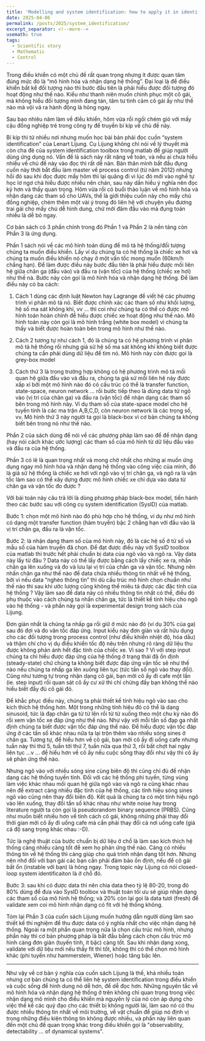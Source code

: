```yaml
---
title: 'Modelling and system identification: how to apply it in identifying your potential lover'
date: 2025-04-06
permalink: /posts/2025/system_identification/
excerpt_separator: <!--more-->
usemath: true
tags:
  - Scientific story
  - Mathematic
  - Control
---
```


Trong điều khiển có một chủ đề rất quan trọng nhưng ít được quan tâm đúng mức đó là “mô hình hóa và nhận dạng hệ thống”. Đại loại là để điều khiển bất kể đối tượng nào thì bước đầu tiên là phải hiểu được đối tượng đó hoạt động như thế nào. Kiểu như thanh niên muốn chinh phục một cô gái, mà không hiểu đối tượng mình đang tán, tâm tư tình cảm cô gái ấy như thế nào mà vội vả ra hành động là hỏng ngay. 

Sau bao nhiêu năm làm về điều khiển, hôm vừa rồi ngồi chém gió với mấy cậu đồng nghiệp trẻ trong công ty để truyền bí kíp về chủ đề này.

<!--more-->

Bí kíp thì từ nhiều nơi nhưng muốn học bài bản phải đọc cuốn “system identification” của Lenart Lijung. Cụ Lijung không chỉ nói về lý thuyết mà còn cha đẻ của system identification toolbox trong matlab để giúp người dùng ứng dụng nó. Vấn đề là sách này rất nặng về toán, và nếu ai chưa hiểu nhiều về chủ đề này vào đọc thì rất dễ nản. Bản thân mình bắt đầu đụng cuốn này thời bắt đầu làm master về process control (từ năm 2012) nhưng hồi đó sau khi đọc được mấy hôm thì lại quăng đi vì lúc đó mới vào nghề tự học lơ ngơ chả hiểu được nhiều nên chán, sau này dần hiểu ý nghĩa nên đọc kỷ hơn và thấy quan trọng. Hôm vừa rồi có buổi thảo luận về mô hình hóa và nhận dạng các tham số cho UAVs, thế là giới thiệu cuốn này cho mấy chú đồng nghiệp, chém thêm một vài ý trong đó liên hệ với chuyện yêu đương trai gái cho mấy chú dễ hình dung, chứ mới đâm đầu vào mà đụng toán nhiều là dễ bỏ ngay.

Cơ bản sách có 3 phần chính trong đó Phần 1 và Phần 2 là nền tảng còn Phần 3 là ứng dụng. 

Phần 1 sách nói về các mô hình toán dùng để mô tả hệ thống/đối tượng chúng ta muốn điều khiển. Lấy ví dụ chúng ta có hệ thống là chiếc xe hơi và chúng ta muốn điều khiển nó chạy ở một vấn tốc mong muốn (60km/h chẳng hạn). Để làm được điều này bước đầu tiên là phải hiểu được mối liên hệ giữa chân ga (đầu vào) và đầu ra (vận tốc) của hệ thống (chiếc xe hơi) như thế nà. Bước này còn gọi là mô hình hóa và nhận dạng hệ thống. Để làm điều này có ba cách: 

1) Cách 1 dùng các định luật Newton hay Lagrange để viết hệ các phương trình vi phân mô tả nó. Biết được chính xác các tham số như khối lượng, hệ số ma sát không khí, vv … thì coi như chúng ta có thể có được mô hình toán hoàn chỉnh để hiểu được chiếc xe hoạt động như thế nào. Mô hình toán này còn gọi là mô hình trắng (white box model) vì chúng ta thấy và biết được hoàn toàn bên trong mô hình như thế nào.

2) Cách 2 tương tự như cách 1, đó là chúng ta có hệ phương trình vi phân mô tả hệ thống rồi nhưng giả sử hệ số ma sát không khí không biết được chúng ta cần phải dùng dữ liệu để tìm nó. Mô hình này còn được gọi là grey-box model

3) Cách thứ 3 là trong trường hợp không có hệ phương trình mô tả mối quan hệ giữa đầu vào và đầu ra, chúng ta giả sử mối liên hệ này được xấp xỉ bởi một mô hình nào đó có cấu trúc có thể là transfer function, state-space, neuron network … rồi bước tiếp theo là dùng data từ ngõ vào (vị trí của chân ga) và đầu ra (vận tốc) để nhận dạng các tham số bên trong mô hình này. Ví dụ tham số của state-space model cho hệ tuyến tính là các ma trận A,B,C,D, còn neuron network là các trọng số, vv. Mô hình thứ 3 này người ta gọi là black-box vì cơ bản chúng ta không biết bên trong nó như thế nào.


Phần 2 của sách dùng để nói về các phương pháp làm sao để để nhận dạng (hay nói cách khác ước lượng) các tham số của mô hình từ dữ liệu đầu vào và đầu ra của hệ thống.  

Phần 3 có lẽ là quan trọng nhất và mong chờ nhất cho những ai muốn ứng dụng ngay mô hình hóa và nhận dạng hệ thống vào công việc của mình, đó là giả sử hệ thống là chiếc xe hơi với ngõ vào vị trí chân ga, và ngõ ra là vận tốc làm sao có thể xây dựng được mô hình chiếc xe chỉ dựa vào data từ chân ga và vận tốc đo được ? 

Với bài toán này câu trả lời là dùng phương pháp black-box model, tiến hành theo các bước sau với công cụ system identification (SysID) của matlab.

Bước 1: chọn một mô hình nào đó phù hợp cho hệ thống, ví dụ như mô hình có dạng một transfer function (hàm truyền) bậc 2 chẳng hạn với đầu vào là vị trí chân ga, đầu ra là vận tốc.   

Bước 2: là nhận dạng tham số của mô hình này, đó là các hệ số ở tử số và mẫu số của hàm truyền đã chọn. Để đạt được điều này với SysID toolbox của matlab thì trước hết phải chuẩn bị data của ngõ vào và ngõ ra. Vậy data này lấy từ đâu ? Data này có thể lấy được bằng cách lấy chiếc xe ra, nhấn chân ga lên xuống và đo và lưu lại vị trí của chân ga và vận tốc. Nhưng nên nhấn chân ga như thế nào để data chứa nhiều thông tin nhất về hệ thống, bởi vì nếu data “nghèo thông tin” thì dù cấu trúc mô hình chọn chuẩn như thế nào thì sau khi ước lượng cũng không thể miêu tả được các đặc tính của hệ thống ? Vậy làm sao để data này có nhiều thông tin nhất có thể, điều đó phụ thuộc vào cách chúng ta nhấn chân ga, tức là thiết kế tính hiệu cho ngõ vào hệ thống - và phần này gọi là experimental design trong sách của Lijung. 

Đơn giản nhất là chúng ta nhấp ga rồi giữ ở mức nào đó (ví dụ 30% của ga) sau đó đợi và đo vân tốc đáp ứng. Input kiểu này đơn giản và rất hữu dụng cho các đối tượng trong process control (như điều khiển nhiệt độ, hóa dầu) và thậm chí cho vị dụ điều khiển tốc độ nêu trên nhưng rõ ràng dữ liệu thu được không phản ánh hết đặc tính của chiếc xe. Vì sao ? Vì với step input chúng ta chỉ hiểu được đáp ứng của hệ thống ở trạng thái đã ổn định (steady-state) chứ chúng ta không biết được đáp ứng vận tốc sẽ như thế nào nếu chúng ta nhấp ga lên xuống liên tục (tức tần số ngõ vào thay đổi). Cũng như tương tự trong nhận dạng cô gái, bạn mời cô ấy đi cafe một lần (ie. step input) rồi quan sát cô ấy cư xử thì chỉ chừng đấy bạn không thể nào hiểu biết đầy đủ cô gái đó.

Để khắc phục điều này, chúng ta phải thiết kế tính hiệu ngõ vào sao cho kích thích hệ thống hơn. Một trong những tính hiệu đó có thể là dạng sinusoid, tức là đạp chân ga từ từ lên rồi từ từ xuống theo một chu kỳ nào đó rồi xem vận tốc xe đáp ứng như thế nào. Như vậy với mỗi tần số đạp ga nhất định chúng ta biết được vận tốc đáp ứng thế nào. Để hiểu được vận tốc đáp ứng ở các tần số khác nhau nữa ta lại trộn thêm vào nhiều sóng sines ở chân ga. Tương tự, để hiểu hơn về cô gái, bạn mời cô ấy đi uống cafe nhưng tuần này thì thứ 5, tuần tới thứ 7, tuần nữa qua thứ 3, rồi bất chợt hai ngày liên tục ...v … để hiểu hơn về cô ấy nếu cuộc sống thay đổi như vậy thì cô ấy sẽ phản ứng thế nào.

Nhưng ngõ vào với nhiều sóng sine cùng biên độ thì cũng chỉ đủ để nhận dạng các hệ thống tuyến tính. Đối với các hệ thống phi tuyến, từng vùng làm việc khác nhau mối quan hệ giữa ngõ vào và ngõ ra cũng khác nhau nên để  extract càng nhiều đặc tính của hệ thống, các tính hiệu sóng sines ngõ vào cũng nên thay đổi biên độ. Kết quả là chúng ta có một tính hiệu ngõ vào lên xuống, thay đổi tần số khác nhau như white noise hay trong literature người ta còn gọi là pseudorandom binary sequence (PRBS). Cũng như muốn biết nhiều hơn về tính cách cô gái, không những phải thay đổi thời gian mời cô ấy đi uống cafe mà cần phải thay đổi cả nơi uống cafe (giá cả độ sang trọng khác nhau :-D). 

Tức là nghệ thuật của bước chuẩn bị dữ liệu ở chổ là làm sao kích thích hệ thống càng nhiều càng tốt để xem họ phản ứng thế nào. Càng có nhiều thông tin về hệ thống thì càng giúp cho quá trình nhận dạng tốt hơn. Nhưng nên nhớ đối với bạn gái các bạn cần phải đảm bảo ổn định, nếu để cô gái bất ổn (instable với bạn) là hỏng ngay. Trong topic này Lijung có nói closed-loop system identificaiton là ở chỗ đó. 

Bước 3: sau khi có được data thì nên chia data theo tỷ lệ 80-20, trong đó 80% dùng để đưa vào SysID toolbox và thuật toán tối ưu sẽ giúp nhận dạng các tham số của mô hình hệ thống; và 20% còn lại gọi là data tươi (fresh) để validate xem coi mô hình nhận dạng có fit với hệ thống không.

Tóm lại Phần 3 của cuốn sách Lijung muốn hướng dẫn người dùng làm sao thiết kế thí nghiệm để thu được data có ý nghĩa nhất cho việc nhận dạng hệ thống. Ngoài ra một phần quan trọng nữa là chọn cấu trúc mô hình, nhưng phần này thì cơ bản phương pháp là bắt đầu bằng cách chọn cấu trúc mô hình càng đơn giản (tuyến tính, ít bậc) càng tốt. Sau khi nhận dạng xong, validate với dữ liệu mới nếu thấy fit thì tốt, không thì có thể chọn mô hình khác (phi tuyến như hammerstein, Wiener) hoặc tăng bậc lên.

---

Như vậy về cơ bản ý nghĩa của cuốn sách Lijung là thế, khá nhiều toán nhưng cơ bản chúng ta có thể liên hệ system identification trong điều khiển và cuộc sống để hình dung nó dễ hơn, để dễ đọc hơn. Những nguyên tắc về mô hình hóa và nhận dạng hệ thống ở trên không chỉ quan trọng trong việc nhận dạng mô mình cho điều khiển mà nguyên lý của nó còn áp dụng cho việc thế kế các quỷ đạo cho các thiết bị không người lái, làm sao nó có thu được nhiều thông tin nhất về môi trường, về vật chuẩn để giúp nó định vị trong những điều kiện thông tin không được nhiều, và phần này liên quan đến một chủ đề quan trọng khác trong điều khiển gọi là "observability, detectability ... of dynamical systems". 
